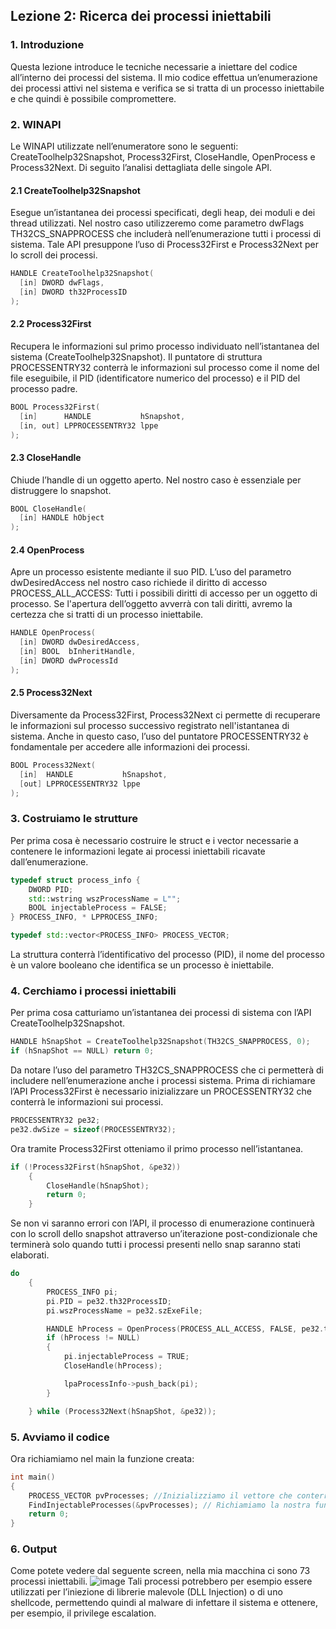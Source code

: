## Lezione 2: Ricerca dei processi iniettabili ##
### 1. Introduzione ###
Questa lezione introduce le tecniche necessarie a iniettare del codice all’interno dei processi del sistema. Il mio codice effettua un’enumerazione dei processi attivi nel sistema e verifica se si tratta di un processo iniettabile e che quindi è possibile compromettere. 

### 2. WINAPI ###
Le WINAPI utilizzate nell’enumeratore sono le seguenti: 
CreateToolhelp32Snapshot, Process32First, CloseHandle, OpenProcess e Process32Next. 
Di seguito l’analisi dettagliata delle singole API.

#### 2.1 CreateToolhelp32Snapshot #### 
Esegue un’istantanea dei processi specificati, degli heap, dei moduli e dei thread utilizzati. Nel nostro caso utilizzeremo come parametro dwFlags TH32CS_SNAPPROCESS che includerà nell’enumerazione tutti i processi di sistema. Tale API presuppone l’uso di Process32First e Process32Next per lo scroll dei processi.
```cpp
HANDLE CreateToolhelp32Snapshot(
  [in] DWORD dwFlags,
  [in] DWORD th32ProcessID
);
```
#### 2.2 Process32First ####
Recupera le informazioni sul primo processo individuato nell’istantanea del sistema (CreateToolhelp32Snapshot). Il puntatore di struttura PROCESSENTRY32 conterrà le informazioni sul processo come il nome del file eseguibile, il PID (identificatore numerico del processo) e il PID del processo padre.
```cpp
BOOL Process32First(
  [in]      HANDLE           hSnapshot,
  [in, out] LPPROCESSENTRY32 lppe
);
```
#### 2.3 CloseHandle ####
Chiude l’handle di un oggetto aperto. Nel nostro caso è essenziale per distruggere lo snapshot.
```cpp
BOOL CloseHandle(
  [in] HANDLE hObject
);
```
#### 2.4 OpenProcess ####
Apre un processo esistente mediante il suo PID. L’uso del parametro dwDesiredAccess nel  nostro caso richiede il diritto di accesso PROCESS_ALL_ACCESS: Tutti i possibili diritti di accesso per un oggetto di processo. Se l'apertura dell’oggetto avverrà con tali diritti, avremo la certezza che si tratti di un processo iniettabile.
```cpp
HANDLE OpenProcess(
  [in] DWORD dwDesiredAccess,
  [in] BOOL  bInheritHandle,
  [in] DWORD dwProcessId
);
```
#### 2.5 Process32Next ####
Diversamente da Process32First, Process32Next ci permette di recuperare le informazioni sul processo successivo registrato nell'istantanea di sistema. Anche in questo caso, l’uso del puntatore  PROCESSENTRY32 è fondamentale per accedere alle informazioni dei processi.
```cpp
BOOL Process32Next(
  [in]  HANDLE           hSnapshot,
  [out] LPPROCESSENTRY32 lppe
);
```
### 3. Costruiamo le strutture ###
Per prima cosa è necessario costruire le struct e i vector necessarie a contenere le informazioni legate ai processi iniettabili ricavate dall’enumerazione.
```cpp
typedef struct process_info {
	DWORD PID;
	std::wstring wszProcessName = L"";
	BOOL injectableProcess = FALSE;
} PROCESS_INFO, * LPPROCESS_INFO;

typedef std::vector<PROCESS_INFO> PROCESS_VECTOR;
```
La struttura conterrà l’identificativo del processo (PID), il nome del processo è un valore booleano che identifica se un processo è iniettabile.
### 4. Cerchiamo i processi iniettabili ###
Per prima cosa catturiamo un’istantanea dei processi di sistema con l’API CreateToolhelp32Snapshot.
```cpp
HANDLE hSnapShot = CreateToolhelp32Snapshot(TH32CS_SNAPPROCESS, 0);
if (hSnapShot == NULL) return 0;
```
Da notare l’uso del parametro TH32CS_SNAPPROCESS che ci permetterà di includere nell’enumerazione anche i processi sistema.
Prima di richiamare l’API Process32First è necessario inizializzare un PROCESSENTRY32 che conterrà le informazioni sui processi.
```cpp
PROCESSENTRY32 pe32;
pe32.dwSize = sizeof(PROCESSENTRY32);
```
Ora tramite Process32First otteniamo il primo processo nell’istantanea.
```cpp
if (!Process32First(hSnapShot, &pe32))
	{
		CloseHandle(hSnapShot);
		return 0;
	}
```
Se non vi saranno errori con l’API, il processo di enumerazione continuerà con lo scroll dello snapshot attraverso un’iterazione post-condizionale che terminerà solo quando tutti i processi presenti nello snap saranno stati elaborati.
```cpp
do
	{
		PROCESS_INFO pi;
		pi.PID = pe32.th32ProcessID;
		pi.wszProcessName = pe32.szExeFile;

		HANDLE hProcess = OpenProcess(PROCESS_ALL_ACCESS, FALSE, pe32.th32ProcessID);
		if (hProcess != NULL)
		{
			pi.injectableProcess = TRUE;
			CloseHandle(hProcess);

			lpaProcessInfo->push_back(pi);
		}

	} while (Process32Next(hSnapShot, &pe32));
  ```
### 5. Avviamo il codice ###
Ora richiamiamo nel main la funzione creata:
```cpp
int main()
{
	PROCESS_VECTOR pvProcesses; //Inizializziamo il vettore che conterrà le informazioni relative ai soli processi iniettabili.
	FindInjectableProcesses(&pvProcesses); // Richiamiamo la nostra funzione
	return 0;
}
```
### 6. Output ###
Come potete vedere dal seguente screen, nella mia macchina ci sono 73 processi iniettabili. 
![image](https://user-images.githubusercontent.com/85390166/181889489-75a3ec76-2eee-4de3-9460-fe921258d7e8.png)
Tali processi potrebbero per esempio essere utilizzati per l’iniezione di librerie malevole (DLL Injection) o di uno shellcode, permettendo quindi al malware di infettare il sistema e ottenere, per esempio, il privilege escalation.
